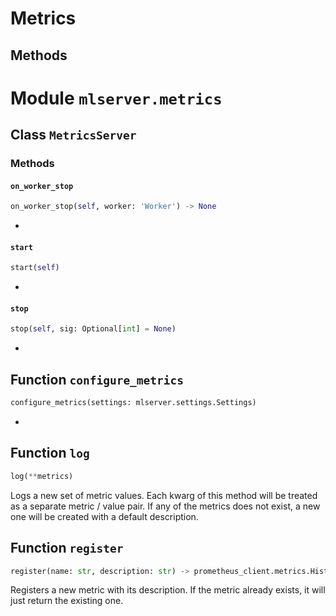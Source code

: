 # Metrics

## Methods

# Module `mlserver.metrics`

## Class `MetricsServer`

### Methods

#### `on_worker_stop`

```python
on_worker_stop(self, worker: 'Worker') -> None
```

-

#### `start`

```python
start(self)
```

-

#### `stop`

```python
stop(self, sig: Optional[int] = None)
```

-

## Function `configure_metrics`

```python
configure_metrics(settings: mlserver.settings.Settings)
```

-

## Function `log`

```python
log(**metrics)
```

Logs a new set of metric values.
Each kwarg of this method will be treated as a separate metric / value
pair.
If any of the metrics does not exist, a new one will be created with a
default description.

## Function `register`

```python
register(name: str, description: str) -> prometheus_client.metrics.Histogram
```

Registers a new metric with its description.
If the metric already exists, it will just return the existing one.


